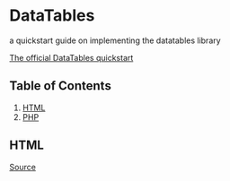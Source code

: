 # DataTables
a quickstart guide on implementing the datatables library

[The official DataTables quickstart](https://datatables.net/manual/installation)

## Table of Contents
1. [HTML](#html)
1. [PHP](#php)

## HTML

[Source](https://datatables.net/examples/data_sources/js_array.html)